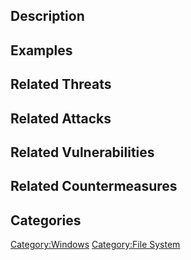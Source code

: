 ## Description

## Examples

## Related Threats

## Related Attacks

## Related Vulnerabilities

## Related Countermeasures

## Categories

[Category:Windows](Category:Windows "wikilink") [Category:File
System](Category:File_System "wikilink")